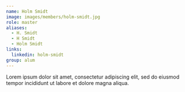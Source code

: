 ```yaml
---
name: Holm Smidt 
image: images/members/holm-smidt.jpg
role: master
aliases:
  - H. Smidt
  - H Smidt
  - Holm Smidt 
links: 
  linkedin: holm-smidt
group: alum
---
```


Lorem ipsum dolor sit amet, consectetur adipiscing elit, sed do eiusmod tempor incididunt ut labore et dolore magna aliqua.
